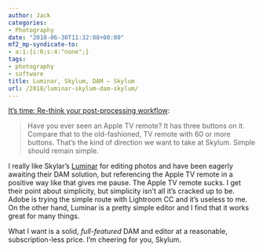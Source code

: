 ```yaml
---
author: Jack
categories:
- Photography
date: "2018-06-30T11:32:08+00:00"
mf2_mp-syndicate-to:
- a:1:{i:0;s:4:"none";}
tags:
- photography
- software
title: Luminar, Skylum, DAM – Skylum
url: /2018/luminar-skylum-dam-skylum/
---
```

[It&#8217;s time: Re-think your post-processing workflow][1]:

> Have you ever seen an Apple TV remote? It has three buttons on it. Compare that to the old-fashioned, TV remote with 60 or more buttons. That’s the kind of direction we want to take at Skylum. Simple should remain simple.

I really like Skylar’s [Luminar][2] for editing photos and have been eagerly awaiting their DAM solution, but referencing the Apple TV remote in a positive way like that gives me pause. The Apple TV remote sucks. I get their point about simplicity, but simplicity isn’t all it’s cracked up to be. Adobe is trying the simple route with Lightroom CC and it’s useless to me. On the other hand, Luminar is a pretty simple editor and I find that it works great for many things.

What I want is a solid, _full-featured_ DAM and editor at a reasonable, subscription-less price. I’m cheering for you, Skylum.

 [1]: https://skylum.com/blog/its-time-rethink-your-postprocessing-workflow
 [2]: https://skylum.com/luminar